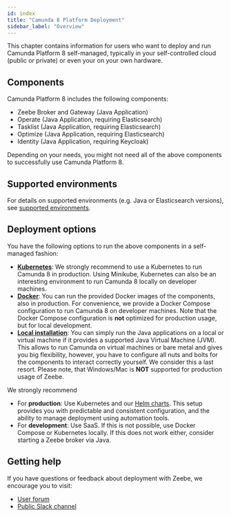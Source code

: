 ```yaml
---
id: index
title: "Camunda 8 Platform Deployment"
sidebar_label: "Overview"
---
```


This chapter contains information for users who want to deploy and run Camunda Platform 8 self-managed, typically in your self-controlled cloud (public or private) or even your on your own hardware.

## Components

Camunda Platform 8 includes the following components:

* Zeebe Broker and Gateway (Java Application)
* Operate (Java Application, requiring Elasticsearch)
* Tasklist (Java Application, requiring Elasticsearch)
* Optimize (Java Application, requiring Elasticsearch)
* Identity (Java Application, requiring Keycloak)

Depending on your needs, you might not need all of the above components to successfully use Camunda Platform 8.

## Supported environments

For details on supported environments (e.g. Java or Elasticsearch versions), see [supported environments](/docs/reference/supported-environments/).

## Deployment options

You have the following options to run the above components in a self-managed fashion:

- [**Kubernetes**](./kubernetes): We strongly recommend to use a Kubernetes to run Camunda 8 in production. Using Minikube, Kubernetes can also be an interesting environment to run Camunda 8 locally on developer machines.
- [**Docker**](./docker): You can run the provided Docker images of the components, also in production. For convenience, we provide a Docker Compose configuration to run Camunda 8 on developer machines. Note that the Docker Compose configuration is **not** optimized for production usage, but for local development.
- [**Local installation**](./local): You can simply run the Java applications on a local or virtual machine if it provides a supported Java Virtual Machine (JVM). This allows to run Camunda on virtual machines or bare metal and gives you big flexibility, however, you have to configure all nuts and bolts for the components to interact correctly yourself. We consider this a last resort. Please note, that Windows/Mac is **NOT** supported for production usage of Zeebe.

We strongly recommend

* For **production**: Use Kubernetes and our [Helm charts](./kubernetes-helm). This setup provides you with predictable and consistent configuration, and the ability to manage deployment using automation tools.
* For **development**: Use SaaS. If this is not possible, use Docker Compose or Kubernetes locally. If this does not work either, consider starting a Zeebe broker via Java.

## Getting help

If you have questions or feedback about deployment with Zeebe, we encourage you to visit:

- [User forum](https://forum.camunda.io/)
- [Public Slack channel](https://zeebe-slack-invite.herokuapp.com/)
